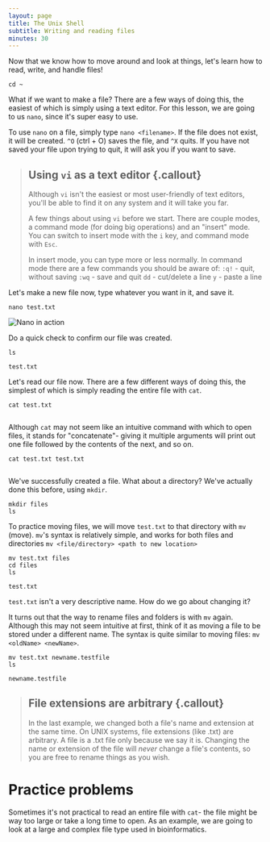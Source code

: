 ```yaml
---
layout: page
title: The Unix Shell
subtitle: Writing and reading files
minutes: 30
---
```


Now that we know how to move around and look at things, let's learn how to read, write, and handle files!

```{.bash}
cd ~
```

What if we want to make a file? There are a few ways of doing this, the easiest of which is simply using a text editor. For this lesson, we are going to us `nano`, since it's super easy to use.

To use `nano` on a file, simply type `nano <filename>`. If the file does not exist, it will be created. `^O` (ctrl + O) saves the file, and `^X` quits. If you have not saved your file upon trying to quit, it will ask you if you want to save.

> ## Using `vi` as a text editor {.callout}
> Although `vi` isn't the easiest or most user-friendly of text editors, you'll be able to find it on any system and it will take you far.
>
> A few things about using `vi` before we start. There are couple modes, a command mode (for doing big operations) and an "insert" mode. You can switch to insert mode with the `i` key, and command mode with `Esc`.
>
> In insert mode, you can type more or less normally. In command mode there are a few commands you should be aware of:
> `:q!` - quit, without saving
> `:wq` - save and quit
> `dd` - cut/delete a line
> `y` - paste a line

Let's make a new file now, type whatever you want in it, and save it.
```{.bash}
nano test.txt
```
![Nano in action](fig/nano-screenshot.png)

Do a quick check to confirm our file was created.
```{.bash}
ls
```
```{.output}
test.txt
```

Let's read our file now. There are a few different ways of doing this, the simplest of which is simply reading the entire file with `cat`.

```{.bash}
cat test.txt
```
```{.output}

```
Although `cat` may not seem like an intuitive command with which to open files, it stands for "concatenate"- giving it multiple arguments will print out one file followed by the contents of the next, and so on.

```{.bash}
cat test.txt test.txt
```
```{.output}

```

We've successfully created a file. What about a directory? We've actually done this before, using `mkdir`.
```{.bash}
mkdir files
ls
```

To practice moving files, we will move `test.txt` to that directory with `mv` (move). `mv`'s syntax is relatively simple, and works for both files and directories `mv <file/directory> <path to new location>`

```{.bash}
mv test.txt files
cd files
ls
```
```{.output}
test.txt
```

`test.txt` isn't a very descriptive name. How do we go about changing it?

It turns out that the way to rename files and folders is with `mv` again. Although this may not seem intuitive at first, think of it as moving a file to be stored under a different name. The syntax is quite similar to moving files: `mv <oldName> <newName>`.

```{.bash}
mv test.txt newname.testfile
ls
```
```{.output}
newname.testfile
```

> ## File extensions are arbitrary {.callout}
>
> In the last example, we changed both a file's name and extension at the same time. On UNIX systems, file extensions (like .txt) are arbitrary. A file is a .txt file only because we say it is. Changing the name or extension of the file will *never* change a file's contents, so you are free to rename things as you wish.

# Practice problems

Sometimes it's not practical to read an entire file with `cat`- the file might be way too large or take a long time to open. As an example, we are going to look at a large and complex file type used in bioinformatics.
